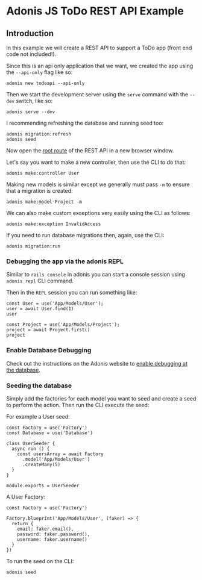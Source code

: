 # Adonis JS ToDo REST API Example

## Introduction

In this example we will create a REST API to support a ToDo app (front end code not included!). 

Since this is an api only application that we want, we created the app using the `--api-only` flag like so:

```
adonis new todoapi --api-only
```

Then we start the development server using the `serve` command with the `--dev` switch, like so:

```
adonis serve --dev
```

I recommending refreshing the database and running seed too:

```
adonis migration:refresh
adonis seed
```

Now open the [root route](http://127.0.0.1:3333) of the REST API in a new browser window.

Let's say you want to make a new controller, then use the CLI to do that:

```
adonis make:controller User
```

Making new models is similar except we generally must pass `-m` to ensure that a migration is created:

```
adonis make:model Project -m

```

We can also make custom exceptions very easily using the CLI as follows:

```
adonis make:exception InvalidAccess
```

If you need to run database migrations then, again, use the CLI:

```
adonis migration:run
```

### Debugging the app via the adonis REPL

Similar to `rails console` in adonis you can start a console session using `adonis repl` CLI command.

Then in the `REPL` session you can run something like:

```
const User = use('App/Models/User');
user = await User.find(1)
user

const Project = use('App/Models/Project');
project = await Project.first()
project
```

### Enable Database Debugging

Check out the instructions on the Adonis website to [enable debugging at the database](https://adonisjs.com/docs/4.1/database#_debugging).

### Seeding the database 

Simply add the factories for each model you want to seed and create a seed to perform the action. Then run the CLI execute the seed:

For example a User seed:

```
const Factory = use('Factory')
const Database = use('Database')

class UserSeeder {
  async run () {
    const usersArray = await Factory
      .model('App/Models/User')
      .createMany(5)
  }
}

module.exports = UserSeeder
```

A User Factory:

```
const Factory = use('Factory')

Factory.blueprint('App/Models/User', (faker) => {
  return {
    email: faker.email(),
    password: faker.password(),
    username: faker.username()
  }
})
```

To run the seed on the CLI:

```
adonis seed
```